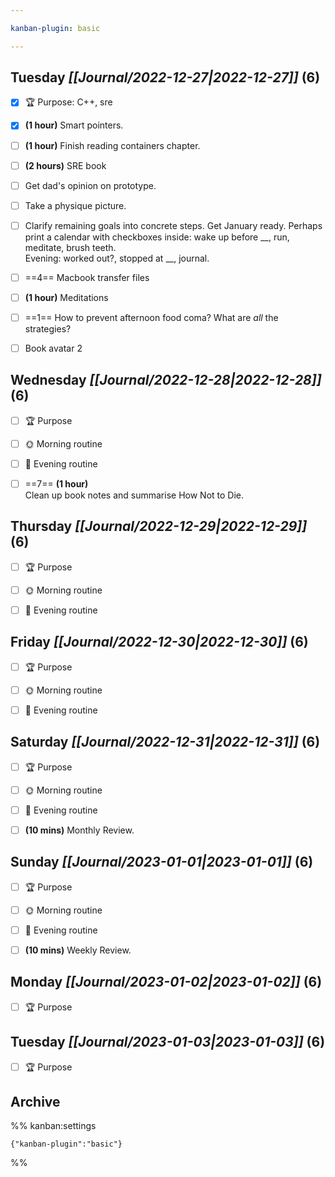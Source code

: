 ```yaml
---

kanban-plugin: basic

---
```


## **Tuesday** *[[Journal/2022-12-27|2022-12-27]]* (6)

- [x] 🏆 Purpose: C++, sre
- [x] **(1 hour)** Smart pointers.
- [ ] **(1 hour)** Finish reading containers chapter.
- [ ] **(2 hours)** SRE book
- [ ] Get dad's opinion on prototype.
- [ ] Take a physique picture.
- [ ] Clarify remaining goals into concrete steps. Get January ready. Perhaps print a calendar with checkboxes inside: wake up before \_\_, run, meditate, brush teeth.<br>Evening: worked out?, stopped at \_\_, journal.
- [ ] ==4== Macbook transfer files
- [ ] **(1 hour)** Meditations
- [ ] ==1== How to prevent afternoon food coma? What are *all* the strategies?
- [ ] Book avatar 2


## **Wednesday** *[[Journal/2022-12-28|2022-12-28]]* (6)

- [ ] 🏆 Purpose
- [ ] 🌞 Morning routine
- [ ] 🌙 Evening routine
- [ ] ==7== **(1 hour)**<br>Clean up book notes and summarise How Not to Die.


## **Thursday** *[[Journal/2022-12-29|2022-12-29]]* (6)

- [ ] 🏆 Purpose
- [ ] 🌞 Morning routine
- [ ] 🌙 Evening routine


## **Friday** *[[Journal/2022-12-30|2022-12-30]]* (6)

- [ ] 🏆 Purpose
- [ ] 🌞 Morning routine
- [ ] 🌙 Evening routine


## **Saturday** *[[Journal/2022-12-31|2022-12-31]]* (6)

- [ ] 🏆 Purpose
- [ ] 🌞 Morning routine
- [ ] 🌙 Evening routine
- [ ] **(10 mins)** Monthly Review.


## **Sunday** *[[Journal/2023-01-01|2023-01-01]]* (6)

- [ ] 🏆 Purpose
- [ ] 🌞 Morning routine
- [ ] 🌙 Evening routine
- [ ] **(10 mins)** Weekly Review.


## **Monday** *[[Journal/2023-01-02|2023-01-02]]* (6)

- [ ] 🏆 Purpose


## **Tuesday** *[[Journal/2023-01-03|2023-01-03]]* (6)

- [ ] 🏆 Purpose


## Archive





%% kanban:settings
```
{"kanban-plugin":"basic"}
```
%%